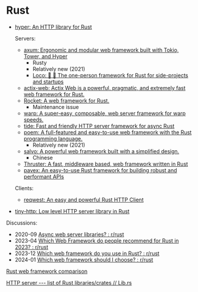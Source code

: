 # Rust
- [hyper: An HTTP library for Rust](https://github.com/hyperium/hyper)
  
  Servers:
  - [axum: Ergonomic and modular web framework built with Tokio, Tower, and Hyper](axum/README.md)
    - Rusty
    - Relatively new (2021)
    - [Loco: 🚂 🦀 The one-person framework for Rust for side-projects and startups](https://github.com/loco-rs/loco)
  - [actix-web: Actix Web is a powerful, pragmatic, and extremely fast web framework for Rust.](https://github.com/actix/actix-web)
  - [Rocket: A web framework for Rust.](https://github.com/rwf2/Rocket)
    - Maintenance issue
  - [warp: A super-easy, composable, web server framework for warp speeds.](https://github.com/seanmonstar/warp)
  - [tide: Fast and friendly HTTP server framework for async Rust](https://github.com/http-rs/tide)
  - [poem: A full-featured and easy-to-use web framework with the Rust programming language.](https://github.com/poem-web/poem)
    - Relatively new (2021)
  - [salvo: A powerful web framework built with a simplified design.](https://github.com/salvo-rs/salvo)
    - Chinese
  - [Thruster: A fast, middleware based, web framework written in Rust](https://github.com/thruster-rs/Thruster)
  - [pavex: An easy-to-use Rust framework for building robust and performant APIs](https://github.com/LukeMathWalker/pavex)

  Clients:
  - [reqwest: An easy and powerful Rust HTTP Client](https://github.com/seanmonstar/reqwest)

- [tiny-http: Low level HTTP server library in Rust](https://github.com/tiny-http/tiny-http)

Discussions:
- 2020-09 [Async web server libraries? : r/rust](https://www.reddit.com/r/rust/comments/ix6o6u/async_web_server_libraries/)
- 2023-04 [Which Web Framework do people recommend for Rust in 2023? : r/rust](https://www.reddit.com/r/rust/comments/12jhxi2/which_web_framework_do_people_recommend_for_rust/)
- 2023-12 [Which web framework do you use in Rust? : r/rust](https://www.reddit.com/r/rust/comments/18ogwtl/which_web_framework_do_you_use_in_rust/)
- 2024-01 [Which web framework should I choose? : r/rust](https://www.reddit.com/r/rust/comments/1ae0rei/which_web_framework_should_i_choose/)

[Rust web framework comparison](https://github.com/flosse/rust-web-framework-comparison#server-frameworks)

[HTTP server --- list of Rust libraries/crates // Lib.rs](https://lib.rs/web-programming/http-server)